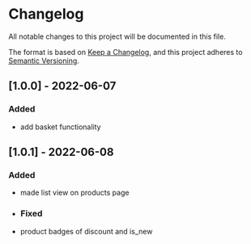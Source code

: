 # Changelog
All notable changes to this project will be documented in this file.

The format is based on [Keep a Changelog](https://keepachangelog.com/en/1.0.0/),
and this project adheres to [Semantic Versioning](https://semver.org/spec/v2.0.0.html).

## [1.0.0] - 2022-06-07
### Added
- add basket functionality 

## [1.0.1] - 2022-06-08
### Added
- made list view on products page
- ### Fixed
- product badges of discount and is_new


